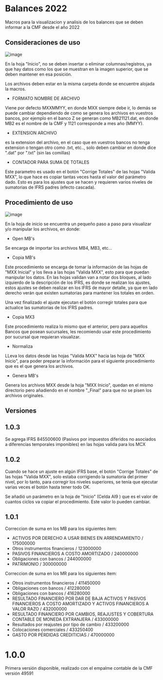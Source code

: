 # Balances 2022


Macros para la visualizacion y analisis de los balances que se deben informar a la CMF desde el año 2022


## Consideraciones de uso

![image](https://user-images.githubusercontent.com/36990078/148296288-b7535c82-0339-4a0e-9200-55f95c5b0019.png)


En la hoja "Inicio", no se deben insertar o eliminar columnas/registros, ya que hay datos como los que se muestran en la imagen superior, 
que se deben mantener en esa posición.

Los archivos deben estar en la misma carpeta donde se encuentre alojada la macros.

* FORMATO NOMBRE DE ARCHIVO

Viene por defecto MXXMMYY, en donde MXX siempre debe ir, lo demás se puede cambiar dependiendo de como se genera los archivos en vuestros bancos,
por ejemplo en el banco Z se generan como MB21121.dat, en donde MB2 es el nombre de la CMF y 1121 corresponde a mes año (MMYY).


* EXTENSION ARCHIVO

es la extension del archivo, en el caso que en vuestros bancos no tenga extension o tengan otro como .txt, etc.., solo deben cambiar en donde dice ".dat" por ".txt" (sin las comillas)

* CONTADOR PARA SUMA DE TOTALES

Este parametro es usado en el botón "Corrige Totales" de las hojas "Valida MXX", lo que hace es copiar tantas veces hasta el valor del parámetro dado.
Esto es para los ajustes que se hacen y requieren varios niveles de sumatorias de IFRS padres (efecto cascada).

## Procedimiento de uso

![image](https://user-images.githubusercontent.com/36990078/147419500-38280620-ec9f-4fa9-9530-c0d46bf7cd09.png)

En la hoja de inicio se encuentra un pequeño paso a paso para visualizar y/o manipular los archivos, en donde:

*  Open MB's

Se encarga de importar los archivos MB4, MB3, etc...

*  Copia MB's

Este procedimiento se encarga de tomar la información de las hojas de "MXX Inicial" y los lleva a las hojas "Valida MXX", esto para que puedan manipular los datos.
En las hojas validan van a notar dos bloques, al lado izquierdo de la descripción de los IFRS, es donde se realizan los ajustes, estos ajustes se deben realizar 
en los IFRS de mayor detalle, ya que en lado derecho verán que existen sumatorias para mantener los totales en orden.

Una vez finalizado el ajuste ejecutan el botón corregir totales para que actualice las sumatorias de los IFRS padres.

*  Copia MX3

Este procedimiento realiza lo mismo que el anterior, pero para aquellos Bancos que posean sucursales, les recomiendo usar este procedimiento por sucursal que requieran visualizar.

*  Normaliza

LLeva los datos desde las hojas "Valida MXX" hacia las hoja de "MXX Inicio", para poder preparar la información para el siguiente procedimiento que es el que genera los archivos.

*  Genera MB's

Genera los archivos MXX desde la hoja "MXX Inicio", quedan en el mismo directorio pero añadiendo en el nombre "_Final" para que no se pisen los archivos originales.




## Versiones

## 1.0.3

Se agrega IFRS 845500600 (Pasivos por impuestos diferidos no asociados a diferencias temporales imponibles) en las hojas valida para los MCX

## 1.0.2

Cuando se hace un ajuste en algún IFRS base, el botón "Corrige Totales" de las hojas "Valida MXX", solo estaba corrigiendo la sumatoria del primer nivel, por lo tanto, para corregir los niveles superiores, se tenía que ejecutar varias veces el botón hasta tener todo OK.

Se añadió un parámetro en la hoja de "Inicio" (Celda AI9 ) que es el valor de cuantos ciclos va copiar el procedimiento. Este valor lo pueden cambiar.

## 1.0.1

Correccion de suma en los MB para los siguientes item:

- ACTIVOS POR DERECHO A USAR BIENES EN ARRENDAMIENTO / 175000000
- Otros instrumentos financieros / 123000000
- PASIVOS FINANCIEROS A COSTO AMORTIZADO / 240000000
- Obligaciones con bancos / 244000000
- PATRIMONIO / 300000000


Correccion de suma en los MR para los siguientes item:

- Otros instrumentos financieros / 411450000
- Obligaciones con bancos / 412280000
- Obligaciones con bancos / 416280000
- RESULTADO FINANCIERO POR DAR DE BAJA ACTIVOS Y PASIVOS FINANCIEROS A COSTO AMORTIZADO Y ACTIVOS FINANCIEROS A VALOR RAZO / 432000000
- RESULTADO FINANCIERO POR CAMBIOS, REAJUSTES Y COBERTURA CONTABLE DE MONEDA EXTRANJERA / 433000000
- Resultados por reajustes por tipo de cambio / 433200000
- Colocaciones comerciales / 433250400
- GASTO POR PÉRDIDAS CREDITICIAS / 470000000


# 1.0.0

Primera versión disponible, realizado con el empalme contable de la CMF versión 49591
